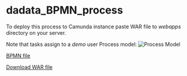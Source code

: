 # dadata_BPMN_process

To deploy this process to Camunda instance paste WAR file to *webapps* directory on your server.

Note that tasks assign to a *demo* user
Process model:
![Process Model](https://sun9-40.userapi.com/c857720/v857720937/3d871/Q3pJzvV_3nc.jpg "Process Model")

[BPMN file](https://github.com/artBaby/dadata_BPMN_process/blob/master/src/main/resources/DadataIntegrationProcess.bpmn "BPMN file")

[Download WAR file](https://drive.google.com/file/d/1RYSThr5qdJDkv9afyaPG_s83L6GAH5Ij/view?usp=sharing "Download WAR file")
